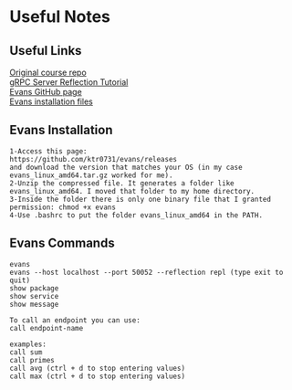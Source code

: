 # Useful Notes  

## Useful Links  

[Original course repo](https://github.com/Clement-Jean/grpc-java-course)  
[gRPC Server Reflection Tutorial](https://github.com/grpc/grpc-java/blob/master/documentation/server-reflection-tutorial.md)  
[Evans GitHub page](https://github.com/ktr0731/evans)  
[Evans installation files](https://github.com/ktr0731/evans/releases)  

## Evans Installation  

```
1-Access this page:
https://github.com/ktr0731/evans/releases
and download the version that matches your OS (in my case evans_linux_amd64.tar.gz worked for me).
2-Unzip the compressed file. It generates a folder like evans_linux_amd64. I moved that folder to my home directory.
3-Inside the folder there is only one binary file that I granted permission: chmod +x evans
4-Use .bashrc to put the folder evans_linux_amd64 in the PATH.
```

## Evans Commands  

```
evans
evans --host localhost --port 50052 --reflection repl (type exit to quit)
show package
show service
show message

To call an endpoint you can use:
call endpoint-name

examples:
call sum
call primes
call avg (ctrl + d to stop entering values)
call max (ctrl + d to stop entering values)
```
